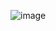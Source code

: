 

![image](https://github.com/Pheona-Ohakwe/Library_Managment_System/assets/155204936/3e905d1b-843c-4002-b741-0405ee3563fa)
